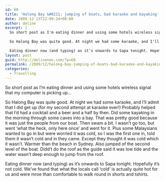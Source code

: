 ```yaml
---
id: 60
title: 'Halong Bay &#8211; jumping of boats, bad karaoke and kayaking'
date: 2009-12-13T22:09:24+00:00
author: deline
excerpt: |
  So short post as I'm eating dinner and using some hotels wireless signal that my computer is picking up...
  
  So Halong Bay was quite good. At night we had some karaoke, and I'll admit that I did get up (for my second attempt at karaoke ever!) Probably helped that I'd had a cocktail and a beer and a half by then. Did some kayaking in the morning through some caves into a bay. That was pretty good because it was just the people from our boat. Then swam a bit. I wasn't go too, but went 'what the heck, only here once' and went for it. Plus some Malaysians wanted to go in but were worried it was cold, so I was the first one in, told them it wasn't cold and in they came. Except they thought it was cold which it wasn't. Warmer than the beach in Sydney. Also jumped of the second level of the boat. Didd't do the roof as the guide said it was low tide and the water wasn't deep enough to jump from the roof.
  
  Eating dinner now (and typing) as it's onwards to Sapa tonight. Hopefully it's not cold. We've found that what the locals call 'cold' is actually quite hot for us and were mroe than comfortable to walk round in shorts and tshirts.
layout: post
guid: http://delineneo.com/?p=60
permalink: /2009/12/halong-bay-jumping-of-boats-bad-karaoke-and-kayaking/
categories:
  - Travelling
---
```

So short post as I&#8217;m eating dinner and using some hotels wireless signal that my computer is picking up&#8230;

So Halong Bay was quite good. At night we had some karaoke, and I&#8217;ll admit that I did get up (for my second attempt at karaoke ever!) Probably helped that I&#8217;d had a cocktail and a beer and a half by then. Did some kayaking in the morning through some caves into a bay. That was pretty good because it was just the people from our boat. Then swam a bit. I wasn&#8217;t go too, but went &#8216;what the heck, only here once&#8217; and went for it. Plus some Malaysians wanted to go in but were worried it was cold, so I was the first one in, told them it wasn&#8217;t cold and in they came. Except they thought it was cold which it wasn&#8217;t. Warmer than the beach in Sydney. Also jumped of the second level of the boat. Didd&#8217;t do the roof as the guide said it was low tide and the water wasn&#8217;t deep enough to jump from the roof.

Eating dinner now (and typing) as it&#8217;s onwards to Sapa tonight. Hopefully it&#8217;s not cold. We&#8217;ve found that what the locals call &#8216;cold&#8217; is actually quite hot for us and were mroe than comfortable to walk round in shorts and tshirts.